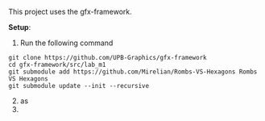 This project uses the gfx-framework.

**Setup**:

1.  Run the following command
```
git clone https://github.com/UPB-Graphics/gfx-framework
cd gfx-framework/src/lab_m1
git submodule add https://github.com/Mirelian/Rombs-VS-Hexagons Rombs VS Hexagons
git submodule update --init --recursive
```
2.  as
3.  
